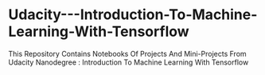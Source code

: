 # Udacity---Introduction-To-Machine-Learning-With-Tensorflow
This Repository Contains Notebooks Of Projects And Mini-Projects From Udacity Nanodegree : Introduction To Machine Learning With Tensorflow 
